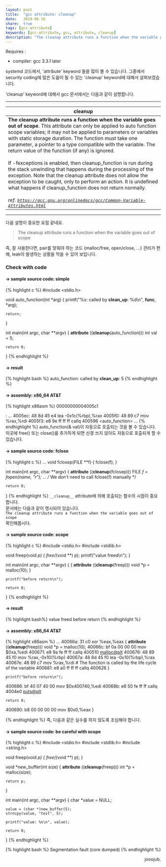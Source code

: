 ```yaml
---
layout: post
title:  "gcc attribute: cleanup"
date:   2019-06-16
share:	true
tags: [gcc-attribute]
keywords: [gcc-attribute, gcc, attribute, cleanup]
description: "The cleanup attribute runs a function when the variable goes out of scope. This attribute can only be applied to auto function scope variables."
---
```


Requires :
 * compiler: gcc 3.3.1 later

systemd 코드에서, 'attribute' keyword 들을 많이 볼 수 있습니다. 그중에서 security coding에 많은 도움이 될 수 있는 'cleanup' keyword에 대해서 살펴보겠습니다.

'cleanup' keyword에 대해서 gcc 문서에서는 다음과 같이 설명합니다.

***
<table>
    <thead>
        <tr>
            <th>cleanup</th>
        </tr>
    </thead>
    <tbody>
        <tr>
            <td>
                <b>The cleanup attribute runs a function when the variable goes out of scope</b>. This attribute can only be applied to auto function scope variables; it may not be applied to parameters or variables with static storage duration. The function must take one parameter, a pointer to a type compatible with the variable. The return value of the function (if any) is ignored.
                <br><br>
                If -fexceptions is enabled, then cleanup_function is run during the stack unwinding that happens during the processing of the exception. Note that the cleanup attribute does not allow the exception to be caught, only to perform an action. It is undefined what happens if cleanup_function does not return normally.
                <br><br>
                <cite>ref. <a href="https://gcc.gnu.org/onlinedocs/gcc/Common-Variable-Attributes.html"><code>https://gcc.gnu.org/onlinedocs/gcc/Common-Variable-Attributes.html</code></a></cite>
            </td>
        </tr>
    </tbody>
</table>

***
다음 설명이 중요한 요점 같네요.
> The cleanup attribute runs a function when the variable goes out of scope

즉, 잘 사용한다면, pair를 맞춰야 하는 코드 {malloc/free, open/close, ...} 관리가 편해, leak이 발생하는 상황을 막을 수 있어 보입니다.
### Check with code
#### -> sample source code: simple
{% highlight c %}
#include <stdio.h>

void auto_function(int *arg) {
	printf("%s: called by __clean_up__: %d\n", __func__, *arg);

	return;
}

int main(int argc, char **argv) {
	__attribute__ ((__cleanup__(auto_function))) int val = 5;

	return 0;
}
{% endhighlight %}
#### -> result
{% highlight bash %}
auto_function: called by __clean_up__: 5
{% endhighlight %}

#### -> assembly: x86_64 AT&T
{% highlight x86asm %}
00000000004005c1 <main>:
  ...
  4005ec:	48 8d 45 e4             lea    -0x1c(%rbp),%rax
  4005f0:	48 89 c7                mov    %rax,%rdi
  4005f3:	e8 9e ff ff ff          callq  400596 <auto_function>
  ...
{% endhighlight %}
auto_function(& val)이 자동으로 호출되는 것을 볼 수 있습니다.<br>
이곳에 free() 또는 close()를 추가하게 되면 신경 쓰지 않아도 자동으로 호출되게 할 수 있습니다.

#### -> sample source code: fclose
{% highlight c %}
...
void fclosep(FILE **f) {
	fclose(f);
}

int main(int argc, char **argv) {
	__attribute__ ((__cleanup__(fclosep))) FILE *f = fopen(name, "r");
    ...
    /* We don't need to call fclose(f) manually */

	return 0;
}
{% endhighlight %}
`__cleanup__` attribute에 의해 호출되는 함수의 시점이 중요합니다.<br>
문서에는 다음과 같이 명시되어 있습니다.<br>
`The cleanup attribute runs a function when the variable goes out of scope`<br>
확인해봅시다.

#### -> sample source code: scope
{% highlight c %}
#include <stdio.h>
#include <stdlib.h>

void freep(void *p) {
	free(*(void **) p);
	printf("value freed\n");
}

int main(int argc, char **argv) {
	{
		__attribute__ ((__cleanup__(freep))) void *p = malloc(10);
	}

	printf("before return\n");

	return 0;
}
{% endhighlight %}
#### -> result
<div class="noline" markdown="1">
{% highlight bash%}
value freed
before return
{% endhighlight %}
</div>

#### -> assembly: x86_64 AT&T
{% highlight x86asm %}
  ...
  40066a:	31 c0                	xor    %eax,%eax
	{
		__attribute__ ((__cleanup__(freep))) void *p = malloc(10);
  40066c:	bf 0a 00 00 00       	mov    $0xa,%edi
  400671:	e8 9a fe ff ff       	callq  400510 <malloc@plt>
  400676:	48 89 45 f0          	mov    %rax,-0x10(%rbp)
  40067a:	48 8d 45 f0          	lea    -0x10(%rbp),%rax
  40067e:	48 89 c7             	mov    %rax,%rdi
     # The function is called by the life cycle of the variable
  400681:	e8 a0 ff ff ff       	callq  400626 <freep>
	}

	printf("before return\n");
  400686:	bf 40 07 40 00       	mov    $0x400740,%edi
  40068b:	e8 50 fe ff ff       	callq  4004e0 <puts@plt>

	return 0;
  400690:	b8 00 00 00 00       	mov    $0x0,%eax
}

{% endhighlight %}
즉, 다음과 같은 실수를 하지 않도록 조심해야 합니다.

#### -> sample source code: be careful with scope
{% highlight c %}
#include <stdio.h>
#include <stdlib.h>
#include <string.h>

void freep(void *p) {
	free(*(void **) p);
}

void *new_buffer(int size) {
	__attribute__ ((__cleanup__(freep))) int *p = malloc(size);

	return p;
}

int main(int argc, char **argv) {
	char *value = NULL;

	value = (char *)new_buffer(5);
	strncpy(value, "test", 5);

	printf("value: %s\n", value);

	return 0;
}
{% endhighlight %}

{% highlight bash %}
Segmentation fault (core dumped)
{% endhighlight %}

<div align="right">
jooojub.
</div>
